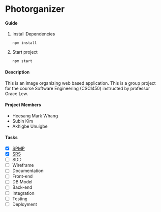 # Photorganizer

#### Guide

1. Install Dependencies

   ```shell
   npm install
   ```

2. Start project

   ```shell
   npm start
   ```

#### Description

This is an image organizing web based application. This is a group project for the course Software Engineering (CSCI450) instructed by professor Grace Lew.

#### Project Members

- Heesang Mark Whang
- Subin Kim
- Akhigbe Unuigbe

#### Tasks

- [x] [SPMP](https://docs.google.com/document/d/1efZlZqXOyssNrvKTeD-z5PMA7D-dw2AZRmiQvfEBhv8/edit?usp=sharing)
- [x] [SRS](https://docs.google.com/document/d/11epIAPKunG_suhRi7M4IBe1h7vPPXuk_Qj3y8QR6Vw4/edit?usp=sharing)
- [ ] SDD
- [ ] Wireframe
- [ ] Documentation
- [ ] Front-end
- [ ] DB Model
- [ ] Back-end
- [ ] Integration
- [ ] Testing
- [ ] Deployment

